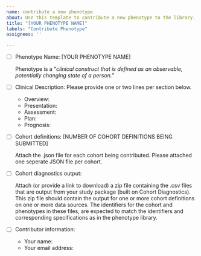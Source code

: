 ```yaml
---
name: contribute a new phenotype
about: Use this template to contribute a new phenotype to the library.
title: "[YOUR PHENOTYPE NAME]"
labels: "Contribute Phenotype" 
assignees: ''

---
```


- [ ] Phenotype Name: [YOUR PHENOTYPE NAME]

    Phenotype is a "_clinical construct that is defined as an observable, potentially changing state of a person._"

- [ ] Clinical Description:
    Please provide one or two lines per section below.

    - Overview: 
    - Presentation: 
    - Assessment:
    - Plan:
    - Prognosis:

- [ ] Cohort definitions: [NUMBER OF COHORT DEFINITIONS BEING SUBMITTED]

    Attach the .json file for each cohort being contributed. Please attached one seperate JSON file per cohort.


- [ ] Cohort diagnostics output: 

    Attach (or provide a link to download) a zip file containing the .csv files that are output from your study package (built on Cohort Diagnostics). This zip file should contain the output for one or more cohort definitions on one or more data sources. The identifiers for the cohort and phenotypes in these files, are expected to match the identifiers and corresponding specifications as in the phenotype library.

- [ ] Contributor information: 

    - Your name:
    - Your email address:
